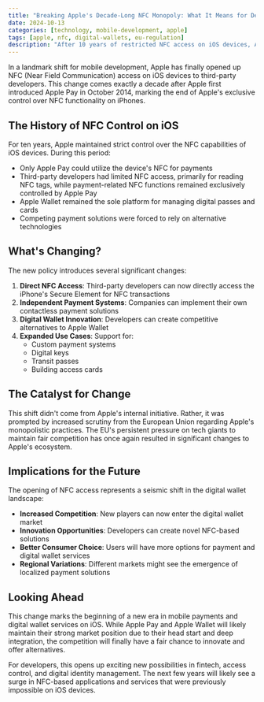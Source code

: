 ```yaml
---
title: "Breaking Apple's Decade-Long NFC Monopoly: What It Means for Developers"
date: 2024-10-13
categories: [technology, mobile-development, apple]
tags: [apple, nfc, digital-wallets, eu-regulation]
description: "After 10 years of restricted NFC access on iOS devices, Apple finally opens up NFC capabilities to third-party developers under EU pressure."
---
```


In a landmark shift for mobile development, Apple has finally opened up NFC (Near Field Communication) access on iOS devices to third-party developers. This change comes exactly a decade after Apple first introduced Apple Pay in October 2014, marking the end of Apple's exclusive control over NFC functionality on iPhones.

## The History of NFC Control on iOS

For ten years, Apple maintained strict control over the NFC capabilities of iOS devices. During this period:
- Only Apple Pay could utilize the device's NFC for payments
- Third-party developers had limited NFC access, primarily for reading NFC tags, while payment-related NFC functions remained exclusively controlled by Apple Pay
- Apple Wallet remained the sole platform for managing digital passes and cards
- Competing payment solutions were forced to rely on alternative technologies

## What's Changing?

The new policy introduces several significant changes:

1. **Direct NFC Access**: Third-party developers can now directly access the iPhone's Secure Element for NFC transactions
2. **Independent Payment Systems**: Companies can implement their own contactless payment solutions
3. **Digital Wallet Innovation**: Developers can create competitive alternatives to Apple Wallet
4. **Expanded Use Cases**: Support for:
    - Custom payment systems
    - Digital keys
    - Transit passes
    - Building access cards

## The Catalyst for Change

This shift didn't come from Apple's internal initiative. Rather, it was prompted by increased scrutiny from the European Union regarding Apple's monopolistic practices. The EU's persistent pressure on tech giants to maintain fair competition has once again resulted in significant changes to Apple's ecosystem.

## Implications for the Future

The opening of NFC access represents a seismic shift in the digital wallet landscape:

- **Increased Competition**: New players can now enter the digital wallet market
- **Innovation Opportunities**: Developers can create novel NFC-based solutions
- **Better Consumer Choice**: Users will have more options for payment and digital wallet services
- **Regional Variations**: Different markets might see the emergence of localized payment solutions

## Looking Ahead

This change marks the beginning of a new era in mobile payments and digital wallet services on iOS. While Apple Pay and Apple Wallet will likely maintain their strong market position due to their head start and deep integration, the competition will finally have a fair chance to innovate and offer alternatives.

For developers, this opens up exciting new possibilities in fintech, access control, and digital identity management. The next few years will likely see a surge in NFC-based applications and services that were previously impossible on iOS devices.
